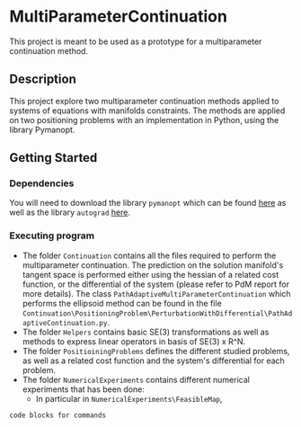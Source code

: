 # MultiParameterContinuation
This project is meant to be used as a prototype for a multiparameter continuation method.

## Description

This project explore two multiparameter continuation methods applied to systems of equations with manifolds constraints. The methods are applied on two positioning problems with an implementation in Python, using the library Pymanopt.

## Getting Started

### Dependencies

You will need to download the library `pymanopt` which can be found [here](https://www.pymanopt.org/) as well as the library `autograd` [here](https://github.com/HIPS/autograd).

### Executing program

* The folder `Continuation` contains all the files required to perform the multiparameter continuation. The prediction on the solution manifold's tangent space is performed either using the hessian of a related cost function, or the differential of the system (please refer to PdM report for more details). The class `PathAdaptiveMultiParameterContinuation` which performs the ellipsoid method can be found in the file `Continuation\PositioningProblem\PerturbationWithDifferential\PathAdaptiveContinuation.py`.
* The folder `Helpers` contains basic SE(3) transformations as well as methods to express linear operators in basis of SE(3) x R^N.
* The folder `PositioiningProblems` defines the different studied problems, as well as a related cost function and the system's differential for each problem.
* The folder `NumericalExperiments` contains different numerical experiments that has been done:
  * In particular in `NumericalExperiments\FeasibleMap`,  
```
code blocks for commands
```
